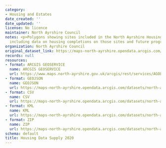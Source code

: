 ```yaml
---
category:
- Housing and Estates
date_created: ''
date_updated: ''
license: No licence
maintainer: North Ayrshire Council
notes: <p>Polygons showing sites included in the North Ayrshire Housing Land Supply
  including data on housing completions on those sites and future programming.</p>
organization: North Ayrshire Council
original_dataset_link: https://maps-north-ayrshire.opendata.arcgis.com/maps/north-ayrshire::housing-data-supply-2020
records: null
resources:
- format: ARCGIS GEOSERVICE
  name: ARCGIS GEOSERVICE
  url: https://www.maps.north-ayrshire.gov.uk/arcgis/rest/services/AGOL/Open_Data_Portal2/MapServer/68
- format: GEOJSON
  name: GEOJSON
  url: https://maps-north-ayrshire.opendata.arcgis.com/datasets/north-ayrshire::housing-data-supply-2020.geojson?outSR=%7B%22latestWkid%22%3A27700%2C%22wkid%22%3A27700%7D
- format: CSV
  name: CSV
  url: https://maps-north-ayrshire.opendata.arcgis.com/datasets/north-ayrshire::housing-data-supply-2020.csv?outSR=%7B%22latestWkid%22%3A27700%2C%22wkid%22%3A27700%7D
- format: KML
  name: KML
  url: https://maps-north-ayrshire.opendata.arcgis.com/datasets/north-ayrshire::housing-data-supply-2020.kml?outSR=%7B%22latestWkid%22%3A27700%2C%22wkid%22%3A27700%7D
- format: ZIP
  name: ZIP
  url: https://maps-north-ayrshire.opendata.arcgis.com/datasets/north-ayrshire::housing-data-supply-2020.zip?outSR=%7B%22latestWkid%22%3A27700%2C%22wkid%22%3A27700%7D
schema: default
title: Housing Data Supply 2020
---
```

